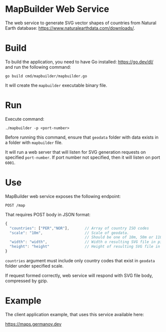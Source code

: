 # MapBuilder Web Service
The web service to generate SVG vector shapes of countries from Natural Earth database: https://www.naturalearthdata.com/downloads/.

# Build

To build the application, you need to have Go installed: https://go.dev/dl/ and run the following command:

```
go build cmd/mapbuilder/mapbuilder.go
```

It will create the `mapbuilder` executable binary file.

# Run

Execute command:

```
./mapbuilder -p <port-number>
```

Before running this command, ensure that `geodata` folder with data exists in a folder with `mapbuilder` file.

It will run a web server that will listen for SVG generation requests on specified `port-number`. If port number not specified, then it will listen on port `6001`.

# Use

MapBuilder web service exposes the following endpoint:

`POST /map`

That requires POST body in JSON format:

```javascript
{
  "countries": ["PER","NOR"],       // Array of country ISO codes
  "scale": "10m",                   // Scale of geodata. 
                                    // Should be one of 10m, 50m or 110m
  "width": "width",                 // Width o resulting SVG file in pixels
  "height": "height"                // Height of resulting SVG file in pixels 
}
```

`countries` argument must include only country codes that exist in `geodata` folder under specified scale.

If request formed correctly, web service will respond with SVG file body, compressed by gzip.

# Example

The client application example, that uses this service available here:

https://maps.germanov.dev
